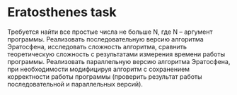 # Eratosthenes task
Требуется найти все простые числа не больше N, где N – аргумент программы. Реализовать последовательную версию алгоритма Эратосфена, исследовать сложность
алгоритма, сравнить теоретическую сложность с результатами измерения времени работы программы. Реализовать параллельную версию алгоритма Эратосфена, при необходимости модифицируя алгоритм с сохранением корректности работы программы (проверить результат работы последовательной и параллельных версий).